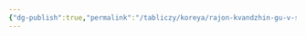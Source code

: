 ```yaml
---
{"dg-publish":true,"permalink":"/tabliczy/koreya/rajon-kvandzhin-gu-v-seule/","dgPassFrontmatter":true}
---
```



